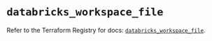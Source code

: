 # `databricks_workspace_file`

Refer to the Terraform Registry for docs: [`databricks_workspace_file`](https://registry.terraform.io/providers/databricks/databricks/1.93.0/docs/resources/workspace_file).
